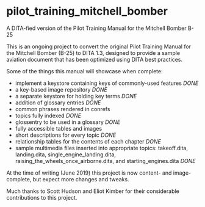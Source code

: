# pilot_training_mitchell_bomber
A DITA-fied version of the Pilot Training Manual for the Mitchell Bomber B-25

This is an ongoing project to convert the original Pilot Training Manual for the Mitchell Bomber (B-25) to DITA 1.3, designed to provide a sample aviation document that has been optimized using DITA best practices.

Some of the things this manual will showcase when complete:
- implement a keystore containing keys of commonly-used features *DONE*
- a key-based image repository *DONE*
- a separate keystore for holding key terms *DONE*
- addition of glossary entries *DONE*  
- common phrases rendered in conrefs
- topics fully indexed *DONE* 
- glossentry to be used in a glossary *DONE* 
- fully accessible tables and images
- short descriptions for every topic *DONE*
- relationship tables for the contents of each chapter *DONE*
- sample multimedia files inserted into appropriate topics: takeoff.dita, landing.dita, single_engine_landing.dita, raising_the_wheels_once_airborne.dita, and starting_engines.dita *DONE*
 
At the time of writing (June 2019) this project is now content- and image-complete, but expect more changes and tweaks. 

Much thanks to Scott Hudson and Eliot Kimber for their considerable contributions to this project.
